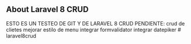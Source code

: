 ## About Laravel 8 CRUD
ESTO ES UN TESTEO DE GIT Y DE LARAVEL 8 CRUD
PENDIENTE:
crud de clietes
mejorar estilo de menu
integrar formvalidator
integrar datepiker
#   l a r a v e l 8 c r u d  
 